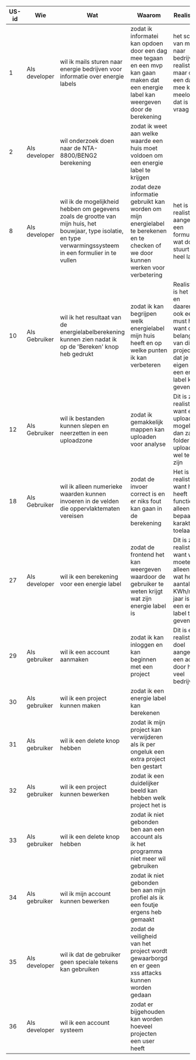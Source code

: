 |US-id|Wie|Wat|Waarom|Realistisch?|Prioriteit|Duur(uur)|
|---|---|---|---|---|---|---|
|1|Als developer|wil ik mails sturen naar energie bedrijven voor informatie over energie labels|zodat ik informatei kan opdoen door een dag mee tegaan en een mvp kan gaan maken dat een energie label kan weergeven door de berekening|het schrijven van mails naar bedrijven is realistich maar of we een dag mee kunnen meelopen dat is de vraag|hoog|60|
|2|Als developer|wil onderzoek doen naar de NTA-8800/BENG2 berekening|zodat ik weet aan welke waarde een huis moet voldoen om een energie label te krijgen||hoog|240|
|8|Als developer|wil ik de mogelijkheid hebben om gegevens zoals de grootte van mijn huis, het bouwjaar, type isolatie, en type verwarmingssysteem in een formulier in te vullen|zodat deze informatie gebruikt kan worden om mijn energielabel te berekenen en te checken of we door kunnen werken voor verbetering|het is realistisch aangezien een formulier die wat door stuurt niet heel lastig is|hoog|20|
|10|Als Gebruiker|wil ik het resultaat van de energielabelberekening kunnen zien nadat ik op de 'Bereken' knop heb gedrukt|zodat ik kan begrijpen welk energielabel mijn huis heeft en op welke punten ik kan verbeteren|Realistisch is het zeker en daarentegen ook een must have want de belangrijkste van dit project is dat je je eigen huis een energie label kan geven|Hoog|8|
|12|Als Gebruiker|wil ik bestanden kunnen slepen en neerzetten in een uploadzone|zodat ik gemakkelijk mappen kan uploaden voor analyse|Dit is zeker realistisch want een file upload is al mogelijk dus dan zal een folder upload ook wel te doen zijn|Hoog|8|
|18|Als Gebruiker|wil ik alleen numerieke waarden kunnen invoeren in de velden die oppervlaktematen vereisen|zodat de invoer correct is en er niks fout kan gaan in de berekening|Het is realistisch want html heeft functies die alleen bepaalde karakters toelaat|medium|8|
|27|Als developer|wil ik een berekening voor een energie label|zodat de frontend het kan weergeven waardoor de gebruiker te weten krijgt wat zijn energie label is|Dit is zeker realistisch want we moeten alleen weten wat het aantal KWh/m2 per jaar is om een energie label te geven|hoog|8|
|29|Als gebruiker|wil ik een account aanmaken|zodat ik kan inloggen en kan beginnen met een project|Dit is een realistisch doel aangezien een account door heel veel bedrijven|hoog|8|
|30|Als gebruiker|wil ik een project kunnen maken|zodat ik een energie label kan berekenen||hoog|8|
|31|Als gebruiker|wil ik een delete knop hebben|zodat ik mijn project kan verwijderen als ik per ongeluk een extra project ben gestart||hoog|8|
|32|Als gebruiker|wil ik een project kunnen bewerken|zodat ik een duidelijker beeld kan hebben welk project het is||hoog|8|
|33|Als gebruiker|wil ik een delete knop hebben|zodat ik niet gebonden ben aan een account als ik het programma niet meer wil gebruiken||medium|8|
|34|Als gebruiker|wil ik mijn account kunnen bewerken|zodat ik niet gebonden ben aan mijn profiel als ik een foutje ergens heb gemaakt||medium|8|
|35|Als developer|wil ik dat de gebruiker geen speciale tekens kan gebruiken|zodat de veiligheid van het project wordt gewaarborgd en er geen xss attacks kunnen worden gedaan||hoog|8|
|36|Als developer|wil ik een account systeem |zodat er bijgehouden kan worden hoeveel projecten een user heeft||hoog|8|